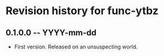 # Revision history for func-ytbz

## 0.1.0.0 -- YYYY-mm-dd

* First version. Released on an unsuspecting world.
